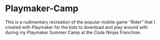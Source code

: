 # Playmaker-Camp
This is a rudimentary recreation of the popular mobile game "Rider" that I created with Playmaker for the kids to download and play around with during my Playmaker Summer Camp at the Code Ninjas Franchise.
